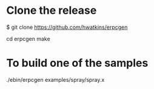 # Clone the release
$ git clone https://github.com/hwatkins/erpcgen

cd erpcgen
make

# To build one of the samples
./ebin/erpcgen examples/spray/spray.x
